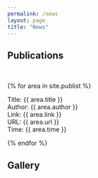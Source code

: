 ```yaml
---
permalink: /news
layout: page
title: "News"
---
```


## Publications
<br/>


{% for area in site.publist %}

<div style="display: inline-block; width: 100%; ">
    Title: {{ area.title }}<br/>
    Author: {{ area.author }}<br/>
    Link: {{ area.link }}<br/>
    URL: {{ area.url }}<br/>
    Time: {{ area.time }}<br/>
</div>

{% endfor %}



## Gallery
<br/>

<figure data-behold-id="GOiyo7O9T1TK9QzdCf2P"></figure>
<script src="https://w.behold.so/widget.js" type="module"></script>
